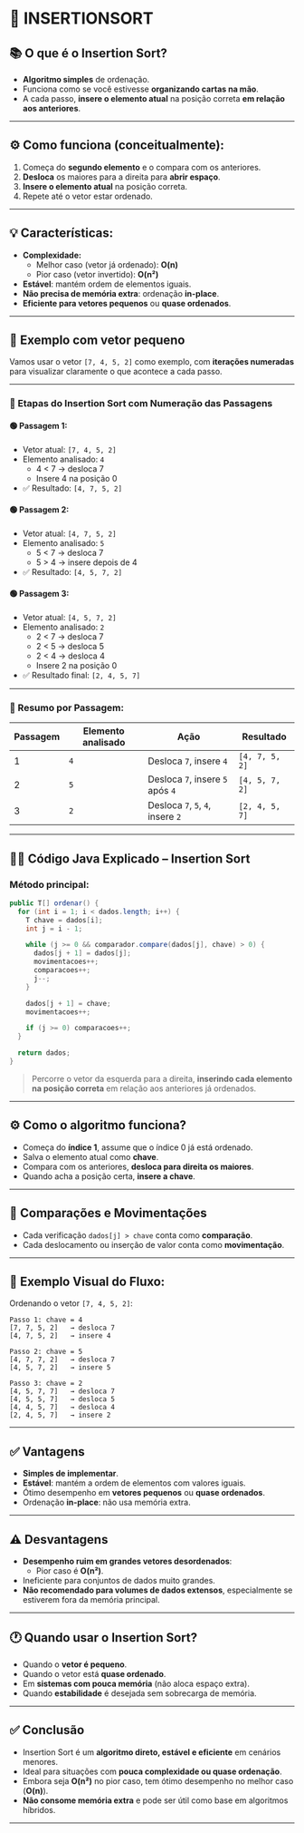 # 🧩 INSERTIONSORT

## 📚 O que é o Insertion Sort?

- **Algoritmo simples** de ordenação.
- Funciona como se você estivesse **organizando cartas na mão**.
- A cada passo, **insere o elemento atual** na posição correta **em relação aos anteriores**.

---

## ⚙️ Como funciona (conceitualmente):

1. Começa do **segundo elemento** e o compara com os anteriores.
2. **Desloca** os maiores para a direita para **abrir espaço**.
3. **Insere o elemento atual** na posição correta.
4. Repete até o vetor estar ordenado.

---

## 💡 Características:

- **Complexidade:**
  - Melhor caso (vetor já ordenado): **O(n)**
  - Pior caso (vetor invertido): **O(n²)**
- **Estável**: mantém ordem de elementos iguais.
- **Não precisa de memória extra**: ordenação **in-place**.
- **Eficiente para vetores pequenos** ou **quase ordenados**.

---

## 🧮 Exemplo com vetor pequeno

Vamos usar o vetor `[7, 4, 5, 2]` como exemplo, com **iterações numeradas** para visualizar claramente o que acontece a cada passo.

---

### 📐 Etapas do Insertion Sort com Numeração das Passagens

#### 🟢 **Passagem 1:**
- Vetor atual: `[7, 4, 5, 2]`
- Elemento analisado: `4`
  - 4 < 7 → desloca 7
  - Insere 4 na posição 0  
- ✅ Resultado: `[4, 7, 5, 2]`

#### 🟢 **Passagem 2:**
- Vetor atual: `[4, 7, 5, 2]`
- Elemento analisado: `5`
  - 5 < 7 → desloca 7
  - 5 > 4 → insere depois de 4  
- ✅ Resultado: `[4, 5, 7, 2]`

#### 🟢 **Passagem 3:**
- Vetor atual: `[4, 5, 7, 2]`
- Elemento analisado: `2`
  - 2 < 7 → desloca 7  
  - 2 < 5 → desloca 5  
  - 2 < 4 → desloca 4  
  - Insere 2 na posição 0  
- ✅ Resultado final: `[2, 4, 5, 7]`

---

### 🧠 Resumo por Passagem:

| Passagem | Elemento analisado | Ação                                     | Resultado            |
|----------|--------------------|------------------------------------------|----------------------|
| 1        | `4`                | Desloca `7`, insere `4`                  | `[4, 7, 5, 2]`       |
| 2        | `5`                | Desloca `7`, insere `5` após `4`         | `[4, 5, 7, 2]`       |
| 3        | `2`                | Desloca `7`, `5`, `4`, insere `2`        | `[2, 4, 5, 7]`       |

---

## 🧑‍💻 Código Java Explicado – Insertion Sort

### Método principal:
```java
public T[] ordenar() {
  for (int i = 1; i < dados.length; i++) {
    T chave = dados[i];
    int j = i - 1;

    while (j >= 0 && comparador.compare(dados[j], chave) > 0) {
      dados[j + 1] = dados[j];
      movimentacoes++;
      comparacoes++;
      j--;
    }

    dados[j + 1] = chave;
    movimentacoes++;

    if (j >= 0) comparacoes++;
  }

  return dados;
}
```

> Percorre o vetor da esquerda para a direita, **inserindo cada elemento na posição correta** em relação aos anteriores já ordenados.

---

## ⚙️ Como o algoritmo funciona?

- Começa do **índice 1**, assume que o índice 0 já está ordenado.
- Salva o elemento atual como **chave**.
- Compara com os anteriores, **desloca para direita os maiores**.
- Quando acha a posição certa, **insere a chave**.

---

## 🧠 Comparações e Movimentações

- Cada verificação `dados[j] > chave` conta como **comparação**.
- Cada deslocamento ou inserção de valor conta como **movimentação**.

---

## 📌 Exemplo Visual do Fluxo:

Ordenando o vetor `[7, 4, 5, 2]`:

```
Passo 1: chave = 4
[7, 7, 5, 2]   → desloca 7
[4, 7, 5, 2]   → insere 4

Passo 2: chave = 5
[4, 7, 7, 2]   → desloca 7
[4, 5, 7, 2]   → insere 5

Passo 3: chave = 2
[4, 5, 7, 7]   → desloca 7
[4, 5, 5, 7]   → desloca 5
[4, 4, 5, 7]   → desloca 4
[2, 4, 5, 7]   → insere 2
```

---

## ✅ Vantagens

- **Simples de implementar**.  
- **Estável**: mantém a ordem de elementos com valores iguais.  
- Ótimo desempenho em **vetores pequenos** ou **quase ordenados**.  
- Ordenação **in-place**: não usa memória extra.

---

## ⚠️ Desvantagens

- **Desempenho ruim em grandes vetores desordenados**:  
  - Pior caso é **O(n²)**.  
- Ineficiente para conjuntos de dados muito grandes.  
- **Não recomendado para volumes de dados extensos**, especialmente se estiverem fora da memória principal.

---

## 🕐 Quando usar o Insertion Sort?

- Quando o **vetor é pequeno**.  
- Quando o vetor está **quase ordenado**.  
- Em **sistemas com pouca memória** (não aloca espaço extra).  
- Quando **estabilidade** é desejada sem sobrecarga de memória.

---

## ✅ Conclusão

- Insertion Sort é um **algoritmo direto, estável e eficiente** em cenários menores.  
- Ideal para situações com **pouca complexidade ou quase ordenação**.  
- Embora seja **O(n²)** no pior caso, tem ótimo desempenho no melhor caso (**O(n)**).  
- **Não consome memória extra** e pode ser útil como base em algoritmos híbridos.

---
